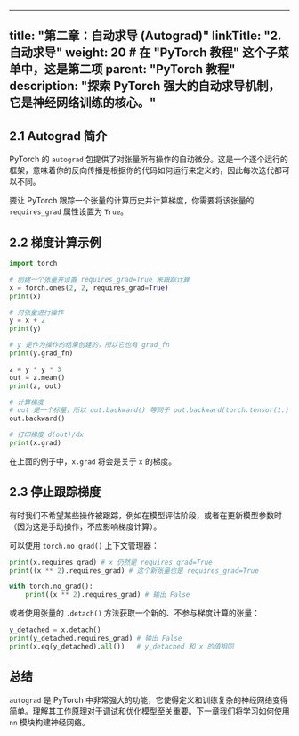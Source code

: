 
---
title: "第二章：自动求导 (Autograd)"
linkTitle: "2. 自动求导"
weight: 20 # 在 "PyTorch 教程" 这个子菜单中，这是第二项
parent: "PyTorch 教程"
description: "探索 PyTorch 强大的自动求导机制，它是神经网络训练的核心。"
---

## 2.1 Autograd 简介

PyTorch 的 `autograd` 包提供了对张量所有操作的自动微分。这是一个逐个运行的框架，意味着你的反向传播是根据你的代码如何运行来定义的，因此每次迭代都可以不同。

要让 PyTorch 跟踪一个张量的计算历史并计算梯度，你需要将该张量的 `requires_grad` 属性设置为 `True`。

## 2.2 梯度计算示例

```python
import torch

# 创建一个张量并设置 requires_grad=True 来跟踪计算
x = torch.ones(2, 2, requires_grad=True)
print(x)

# 对张量进行操作
y = x + 2
print(y)

# y 是作为操作的结果创建的，所以它也有 grad_fn
print(y.grad_fn)

z = y * y * 3
out = z.mean()
print(z, out)

# 计算梯度
# out 是一个标量，所以 out.backward() 等同于 out.backward(torch.tensor(1.))
out.backward()

# 打印梯度 d(out)/dx
print(x.grad)
```
在上面的例子中，`x.grad` 将会是关于 `x` 的梯度。

## 2.3 停止跟踪梯度

有时我们不希望某些操作被跟踪，例如在模型评估阶段，或者在更新模型参数时（因为这是手动操作，不应影响梯度计算）。

可以使用 `torch.no_grad()` 上下文管理器：

```python
print(x.requires_grad) # x 仍然是 requires_grad=True
print((x ** 2).requires_grad) # 这个新张量也是 requires_grad=True

with torch.no_grad():
    print((x ** 2).requires_grad) # 输出 False
```
或者使用张量的 `.detach()` 方法获取一个新的、不参与梯度计算的张量：
```python
y_detached = x.detach()
print(y_detached.requires_grad) # 输出 False
print(x.eq(y_detached).all())   # y_detached 和 x 的值相同
```

## 总结

`autograd` 是 PyTorch 中非常强大的功能，它使得定义和训练复杂的神经网络变得简单。理解其工作原理对于调试和优化模型至关重要。下一章我们将学习如何使用 `nn` 模块构建神经网络。
